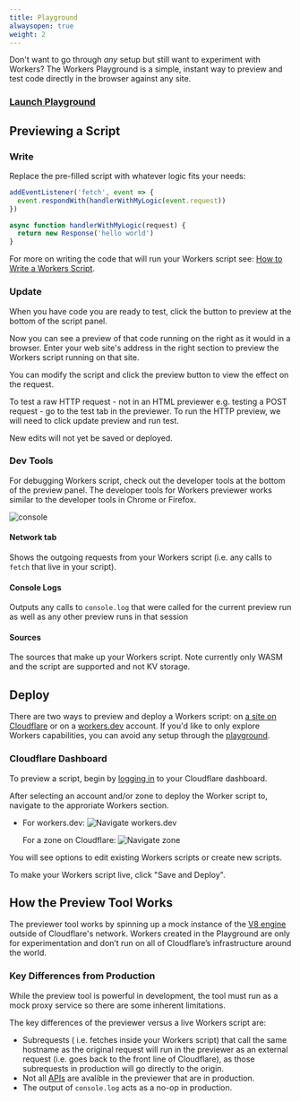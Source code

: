 ```yaml
---
title: Playground
alwaysopen: true
weight: 2
---
```


Don't want to go through _any_ setup but still want to experiment with Workers? The Workers Playground is a simple, instant way to preview and test code directly in the browser against any site.

### [Launch Playground](https://www.cloudflareworkers.com/)

## Previewing a Script

### Write

Replace the pre-filled script with whatever logic fits your needs:

```javascript
addEventListener('fetch', event => {
  event.respondWith(handlerWithMyLogic(event.request))
})

async function handlerWithMyLogic(request) {
  return new Response('hello world')
}
```

For more on writing the code that will run your Workers script see: [How to Write a Workers Script](/quickstart/writing-code).

### Update

When you have code you are ready to test, click the button to preview at the bottom of the script panel.

Now you can see a preview of that code running on the right as it would in a browser. Enter your web site's address in the right section to preview the Workers script running on that site.

You can modify the script and click the preview button to view the effect on the request.

To test a raw HTTP request - not in an HTML previewer e.g. testing a POST request - go to the test tab in the previewer. To run the HTTP preview, we will need to click update preview and run test.

New edits will not yet be saved or deployed.

### Dev Tools

For debugging Workers script, check out the developer tools at the bottom of the preview panel. The developer tools for Workers previewer works similar to the developer tools in Chrome or Firefox.

![console](/reference/tooling/media/console.png)

#### Network tab

Shows the outgoing requests from your Workers script (i.e. any calls to `fetch` that live in your script).

#### Console Logs

Outputs any calls to `console.log` that were called for the current preview run as well as any other preview runs in that session

#### Sources

The sources that make up your Workers script. Note currently only WASM and the script are supported and not KV storage.

## Deploy

There are two ways to preview and deploy a Workers script: on [a site on Cloudflare](https://support.cloudflare.com/hc/en-us/articles/201720164) or on a [workers.dev](https://workers.dev/) account. If you'd like to only explore Workers capabilities, you can avoid any setup through the [playground](#playground).

### Cloudflare Dashboard

To preview a script, begin by [logging in](https://www.cloudflare.com/a/login) to your Cloudflare dashboard.

After selecting an account and/or zone to deploy the Worker script to, navigate to the approriate Workers section.

- For workers.dev:
  ![Navigate workers.dev](/reference/tooling/media/navigate-workers-dev.png)

  For a zone on Cloudflare:
  ![Navigate zone](/reference/tooling/media/navigate-zone.png)

You will see options to edit existing Workers scripts or create new scripts.

To make your Workers script live, click "Save and Deploy".

## How the Preview Tool Works

The previewer tool works by spinning up a mock instance of the [V8 engine](/reference/runtime) outside of Cloudflare's network. Workers created in the Playground are only for experimentation and don’t run on all of Cloudflare’s infrastructure around the world.

### Key Differences from Production

While the preview tool is powerful in development, the tool must run as a mock proxy service so there are some inherent limitations.

The key differences of the previewer versus a live Workers script are:

- Subrequests ( i.e. fetches inside your Workers script) that call the same hostname as the original request will run in the previewer as an external request (i.e. goes back to the front line of Cloudflare), as those subrequests in production will go directly to the origin.
- Not all [APIs](/reference/runtime/apis) are avalible in the previewer that are in production.
- The output of `console.log` acts as a no-op in production.

